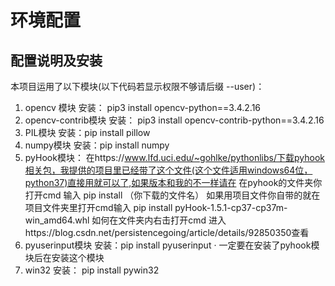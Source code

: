 # 环境配置

## 配置说明及安装
本项目运用了以下模块(以下代码若显示权限不够请后缀 --user)：
1. opencv 模块
    安装： pip3 install opencv-python==3.4.2.16
2.  opencv-contrib模块
    安装：  pip3 install opencv-contrib-python==3.4.2.16
3. PIL模块
    安装：pip install pillow
4. numpy模块
   安装：pip install numpy
5. pyHook模块：
   在https://www.lfd.uci.edu/~gohlke/pythonlibs/下载pyhook相关包，我提供的项目里已经带了这个文件(这个文件适用windows64位，python37)直接用就可以了,如果版本和我的不一样请在
    在pyhook的文件夹你打开cmd 输入 pip install （你下载的文件名） 
    如果用项目文件你自带的就在项目文件夹里打开cmd输入 pip install pyHook-1.5.1-cp37-cp37m-win_amd64.whl
    如何在文件夹内右击打开cmd 进入https://blog.csdn.net/persistencegoing/article/details/92850350查看
6. pyuserinput模块
   安装：pip install pyuserinput
   · 一定要在安装了pyhook模块后在安装这个模块
7. win32
   安装： pip install pywin32